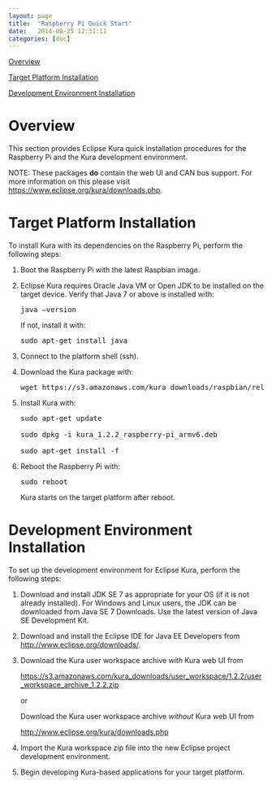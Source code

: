 ```yaml
---
layout: page
title:  "Raspberry Pi Quick Start"
date:   2014-08-25 12:31:11
categories: [doc]
---
```


[Overview](#overview)

[Target Platform Installation](#target-platform-installation)

[Development Environment
Installation](#development-environment-installation)

Overview
========

This section provides Eclipse Kura quick installation procedures for the
Raspberry Pi and the Kura development environment.

<span id="_Use_Kura_with" class="anchor"><span id="_Prerequisites"
class="anchor"><span id="_Prerequisites_1" class="anchor"><span
id="_Target_Platform_Installation"
class="anchor"></span></span></span></span>

NOTE: These packages **do** contain the web UI and CAN bus support. For more information on this please visit https://www.eclipse.org/kura/downloads.php.

Target Platform Installation
============================

To install Kura with its dependencies on the Raspberry Pi, perform the
following steps:

1. Boot the Raspberry Pi with the latest Raspbian image.

2. Eclipse Kura requires Oracle Java VM or Open JDK to be installed on the target device. Verify that Java 7 or above is installed with:

    <pre>java –version</pre>

    If not, install it with:

    <pre>sudo apt-get install java</pre>

3.  Connect to the platform shell (ssh).

4.  Download the Kura package with:

    <pre>wget https://s3.amazonaws.com/kura_downloads/raspbian/release/1.2.2/kura_1.2.2_raspberry-pi_armv6.deb</pre>

5.  Install Kura with: 

    <pre>sudo apt-get update

    sudo dpkg -i kura_1.2.2_raspberry-pi_armv6.deb

    sudo apt-get install -f</pre>

6.  Reboot the Raspberry Pi with:
    <pre>sudo reboot</pre>

    Kura starts on the target platform after reboot.

Development Environment Installation
====================================

To set up the development environment for Eclipse Kura, perform the
following steps:

1.  Download and install JDK SE 7 as appropriate for your OS (if it is
    not already installed). For Windows and Linux users, the JDK can be
    downloaded from Java SE 7 Downloads. Use the latest version of Java
    SE Development Kit.

2.  Download and install the Eclipse IDE for Java EE Developers from
    http://www.eclipse.org/downloads/.

3.  Download the Kura user workspace archive *with* Kura web UI from

    https://s3.amazonaws.com/kura_downloads/user_workspace/1.2.2/user_workspace_archive_1.2.2.zip

    or

    Download the Kura user workspace archive *without* Kura web UI from

    http://www.eclipse.org/kura/downloads.php

1.  Import the Kura workspace zip file into the new Eclipse project
    development environment.

2.  Begin developing Kura-based applications for your target platform.

<span id="_Support_for_Serial" class="anchor"></span>
